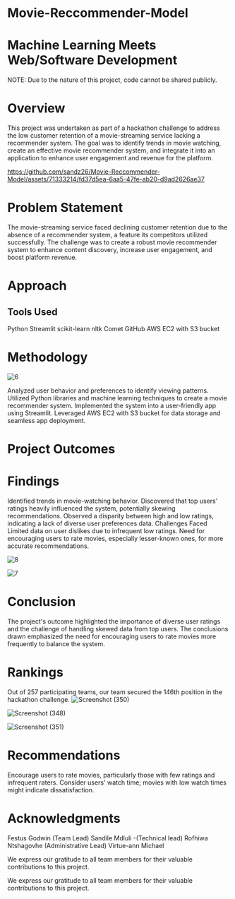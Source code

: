 # Movie-Reccommender-Model
# Machine Learning Meets Web/Software Development
NOTE: Due to the nature of this project, code cannot be shared publicly.
# Overview
This project was undertaken as part of a hackathon challenge to address the low customer retention of a movie-streaming service lacking a recommender system. The goal was to identify trends in movie watching, create an effective movie recommender system, and integrate it into an application to enhance user engagement and revenue for the platform.


https://github.com/sandz26/Movie-Reccommender-Model/assets/71333214/fd37d5ea-6aa5-47fe-ab20-d9ad2626ae37


# Problem Statement
The movie-streaming service faced declining customer retention due to the absence of a recommender system, a feature its competitors utilized successfully. The challenge was to create a robust movie recommender system to enhance content discovery, increase user engagement, and boost platform revenue.

# Approach

## Tools Used
Python
Streamlit
scikit-learn
nltk
Comet
GitHub
AWS EC2 with S3 bucket

# Methodology

![6](https://github.com/sandz26/Movie-Reccommender-Model/assets/71333214/1f3595f7-06fa-439f-afbb-0a02bfd9f731)

Analyzed user behavior and preferences to identify viewing patterns.
Utilized Python libraries and machine learning techniques to create a movie recommender system.
Implemented the system into a user-friendly app using Streamlit.
Leveraged AWS EC2 with S3 bucket for data storage and seamless app deployment.

# Project Outcomes

# Findings

Identified trends in movie-watching behavior.
Discovered that top users' ratings heavily influenced the system, potentially skewing recommendations.
Observed a disparity between high and low ratings, indicating a lack of diverse user preferences data.
Challenges Faced
Limited data on user dislikes due to infrequent low ratings.
Need for encouraging users to rate movies, especially lesser-known ones, for more accurate recommendations.

![8](https://github.com/sandz26/Movie-Reccommender-Model/assets/71333214/50e0064a-1d8e-414b-926a-4b916f945f76)


![7](https://github.com/sandz26/Movie-Reccommender-Model/assets/71333214/06b91b87-917f-40d4-ba54-daaef1c4f92b)

# Conclusion
The project's outcome highlighted the importance of diverse user ratings and the challenge of handling skewed data from top users. The conclusions drawn emphasized the need for encouraging users to rate movies more frequently to balance the system.

# Rankings
Out of 257 participating teams, our team secured the 146th position in the hackathon challenge.
![Screenshot (350)](https://github.com/sandz26/Movie-Reccommender-Model/assets/71333214/0de4549b-a41d-47ed-9246-a0db8264060b)

![Screenshot (348)](https://github.com/sandz26/Movie-Reccommender-Model/assets/71333214/d94c06cc-11eb-46e6-acea-a6e7de5222df)

![Screenshot (351)](https://github.com/sandz26/Movie-Reccommender-Model/assets/71333214/9a8d8104-3b70-4b12-ae99-b61fa1a7e2cc)


# Recommendations
Encourage users to rate movies, particularly those with few ratings and infrequent raters.
Consider users' watch time; movies with low watch times might indicate dissatisfaction.

# Acknowledgments

Festus Godwin (Team Lead)
Sandile Mdluli -(Technical lead)
Rofhiwa Ntshagovhe (Administrative Lead)
Virtue-ann Michael 

We express our gratitude to all team members for their valuable contributions to this project.


We express our gratitude to all team members for their valuable contributions to this project.


